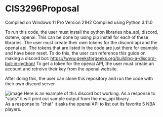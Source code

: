 # CIS3296Proposal
Compiled on Windows 11 Pro Version 21H2
Compiled using Python 3.11.0

To run this code, the user must install the python libraries nba_api, discord, dotenv, openai.
This can be done by using pip install for each of these libraries.
The user must create their own tokens for the discord api and the openai api.  The tokens that are listed in the code are just there for example
and have been reset.
To do this, the user can reference this guide on making a discord bot: https://www.geeksforgeeks.org/building-a-discord-bot-in-python/
To get a token for the openai API, the user must create an account and retreive their key from the openai website.

After doing this, the user can clone this repository and run the code with their own discord server.  

![image](https://user-images.githubusercontent.com/82054873/220517509-c8fed004-9793-45b4-9b1f-b1445363c26f.png)
Here is an example of this discord bot working.  As a response to "stats" it will print out sample output from the nba_api library.  
As a response to "chat" it asks the openai API to list out its favorite 5 NBA players.  
